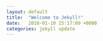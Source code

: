 ```yaml
---
layout: default
title:  "Welcome to Jekyll!"
date:   2018-01-10 15:17:09 +0000
categories: jekyll update
---
```

